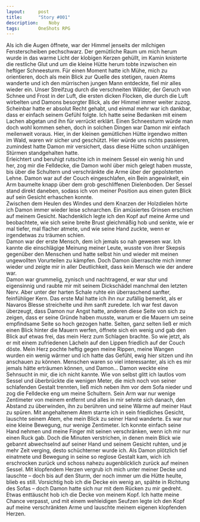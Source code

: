 ```yaml
---
layout: 	post
title: 		"Story #001"
description:	Noby
tags: 		OneShots RPG
---
```


Als ich die Augen öffnete, war der Himmel jenseits der milchigen Fensterscheiben pechschwarz. Der gemütliche Raum um mich herum wurde in das warme Licht der klobigen Kerzen gehüllt, im Kamin knisterte die restliche Glut und um die kleine Hütte herum tobte inzwischen ein heftiger Schneesturm. Für einen Moment hatte ich Mühe, mich zu orientieren, doch als mein Blick zur Quelle des stetigen, rauen Atems wanderte und ich den mürrischen jungen Mann entdeckte, fiel mir alles wieder ein.
Unser Streifzug durch die verschneiten Wälder, der Geruch von Schnee und Frost in der Luft, die ersten dicken Flocken, die durch die Luft wirbelten und Damons besorgter Blick, als der Himmel immer weiter zuzog. Scheinbar hatte er absolut Recht gehabt, und einmal mehr war ich dankbar, dass er einfach seinem Gefühl folgte. Ich hatte seine Bedanken mit einem Lachen abgetan und ihn für verrückt erklärt. Einen Schneesturm würde man doch wohl kommen sehen, doch in solchen Dingen war Damon mir einfach meilenweit voraus.
Hier, in der kleinen gemütlichen Hütte irgendwo mitten im Wald, waren wir sicher und geschützt. Hier würde uns nichts passieren, zumindest hatte Damon mir versichert, dass diese Hütte schon unzähligen Stürmen standgehalten hatte.  
Erleichtert und beruhigt rutschte ich in meinem Sessel ein wenig hin und her, zog mir die Felldecke, die Damon wohl über mich gelegt haben musste, bis über die Schultern und verschränkte die Arme über der gepolsterten Lehne. Damon war auf der Couch eingeschlafen, ein Bein angewinkelt, ein Arm baumelte knapp über dem grob geschliffenen Dielenboden. Der Sessel stand direkt daneben, sodass ich von meiner Position aus einen guten Blick auf sein Gesicht erhaschen konnte.  
Zwischen dem Heulen des Windes und dem Knarzen der Holzdielen hörte ich Damon immer wieder leise schnarchen. Ein amüsiertes Grinsen erschien auf meinem Gesicht. Nachdenklich legte ich den Kopf auf meine Arme und beobachtete, wie sich seine breite Brust gleichmäßig hob und senkte, wie er mal tiefer, mal flacher atmete, und wie seine Hand zuckte, wenn er irgendetwas zu träumen schien.  
Damon war der erste Mensch, dem ich jemals so nah gewesen war. Ich kannte die einschlägige Meinung meiner Leute, wusste von ihrer Skepsis gegenüber den Menschen und hatte selbst hin und wieder mit meinen ungewollten Vorurteilen zu kämpfen. Doch Damon überraschte mich immer wieder und zeigte mir in aller Deutlichkeit, dass kein Mensch wie der andere war.  
Damon war grummelig, zynisch und nachtragend, er war stur und eigensinnig und raubte mir mit seinem Dickschädel manchmal den letzten Nerv. Aber unter der harten Schale ruhte ein überraschend sanfter, feinfühliger Kern. Das erste Mal hatte ich ihn nur zufällig bemerkt, als er Navaros Blesse streichelte und ihm sanft zuredete. Ich war fest davon überzeugt, dass Damon nur Angst hatte, anderen diese Seite von sich zu zeigen, dass er seine Gründe haben musste, warum er die Mauern um seine empfindsame Seite so hoch gezogen hatte. Selten, ganz selten ließ er mich einen Blick hinter die Mauern werfen, öffnete sich ein wenig und gab den Blick auf etwas frei, das mein Herz zum Schlagen brachte.
So wie jetzt, als er mit einem zufriedenen Lächeln auf den Lippen friedlich auf der Couch döste. Mein Herz pochte heftig gegen meine Rippen, meine Wangen wurden ein wenig wärmer und ich hatte das Gefühl, ewig hier sitzen und ihn anschauen zu können. Menschen waren so viel interessanter, als ich es mir jemals hätte erträumen können, und Damon... Damon weckte eine Sehnsucht in mir, die ich nicht kannte.
Wie von selbst glitt ich lautlos vom Sessel und überbrückte die wenigen Meter, die mich noch von seiner schlafenden Gestalt trennten, ließ mich neben ihm vor dem Sofa nieder und zog die Felldecke eng um meine Schultern. Sein Arm war nur wenige Zentimeter von meinem entfernt und alles in mir sehnte sich danach, den Abstand zu überwinden, ihn zu berühren und seine Wärme auf meiner Haut zu spüren. Mit angehaltenem Atem starrte ich in sein friedliches Gesicht, lauschte seinem Atem, ehe mein Blick zu seiner Hand wanderte.
Es war nur eine kleine Bewegung, nur wenige Zentimeter. Ich konnte einfach seine Hand nehmen und meine Finger mit seinen verschränken, wenn ich mir nur einen Ruck gab. Doch die Minuten verstrichen, in denen mein Blick wie gebannt abwechselnd auf seiner Hand und seinem Gesicht ruhten, und je mehr Zeit verging, desto schüchterner wurde ich. Als Damon plötzlich tief einatmete und Bewegung in seine so reglose Gestalt kam, wich ich erschrocken zurück und schoss nahezu augenblicklich zurück auf meinen Sessel. Mit klopfendem Herzen vergrub ich mich unter meiner Decke und lauschte – doch bis auf den Sturm, der noch immer um die Hütte heulte, blieb es still. Vorsichtig hob ich die Decke ein wenig an, spähte in Richtung des Sofas – doch Damon hatte sich nur mit dem Rücken zu mir gedreht. Etwas enttäuscht hob ich die Decke von meinem Kopf. Ich hatte meine Chance verpasst, und mit einem wehleidigen Seufzen legte ich den Kopf auf meine verschränkten Arme und lauschte meinem eigenen klopfenden Herzen.